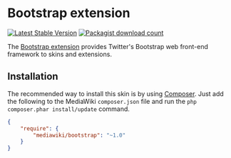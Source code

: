 # Bootstrap extension
[![Latest Stable Version](https://poser.pugx.org/mediawiki/bootstrap/version.png)](https://packagist.org/packages/mediawiki/bootstrap)
[![Packagist download count](https://poser.pugx.org/mediawiki/bootstrap/d/total.png)](https://packagist.org/packages/mediawiki/bootstrap)

The [Bootstrap extension][mw-bootstrap] provides Twitter's Bootstrap web front-end framework to skins and extensions.

## Installation

The recommended way to install this skin is by using [Composer][composer]. Just add the following to the MediaWiki `composer.json` file and run the `php composer.phar install/update` command.

```json
{
	"require": {
		"mediawiki/bootstrap": "~1.0"
	}
}
```

[mw-bootstrap]: https://www.mediawiki.org/wiki/Extension:Bootstrap
[composer]: https://getcomposer.org/
